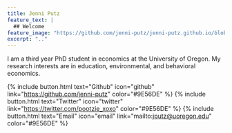 ```yaml
---
title: Jenni Putz
feature_text: |
  ## Welcome
feature_image: "https://github.com/jenni-putz/jenni-putz.github.io/blob/master/header1.png"
excerpt: ".."
---
```


I am a third year PhD student in economics at the University of Oregon. My research interests are in education, environmental, and behavioral economics.

{% include button.html text="Github" icon="github" link="https://github.com/jenni-putz" color="#9E56DE" %} {% include button.html text="Twitter" icon="twitter" link="https://twitter.com/pootzie_xoxo" color="#9E56DE" %} {% include button.html text="Email" icon="email" link="mailto:jputz@uoregon.edu" color="#9E56DE" %} 


